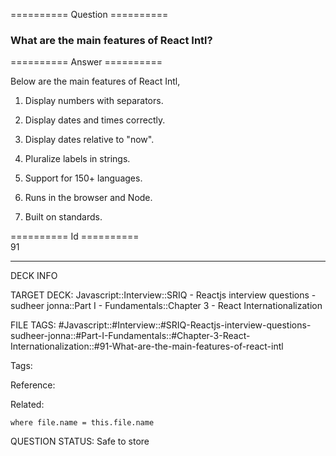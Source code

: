 ========== Question ==========  

### What are the main features of React Intl?  

========== Answer ==========  

Below are the main features of React Intl,

1.  Display numbers with separators.

2.  Display dates and times correctly.

3.  Display dates relative to "now".

4.  Pluralize labels in strings.

5.  Support for 150+ languages.

6.  Runs in the browser and Node.

7.  Built on standards.

========== Id ==========  
91

---

DECK INFO

TARGET DECK: Javascript::Interview::SRIQ - Reactjs interview questions - sudheer jonna::Part I - Fundamentals::Chapter 3 - React Internationalization

FILE TAGS: #Javascript::#Interview::#SRIQ-Reactjs-interview-questions-sudheer-jonna::#Part-I-Fundamentals::#Chapter-3-React-Internationalization::#91-What-are-the-main-features-of-react-intl

Tags:

Reference:

Related:

```dataview
where file.name = this.file.name
```

QUESTION STATUS: Safe to store
